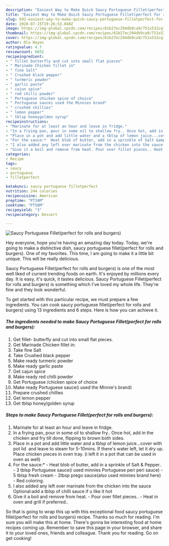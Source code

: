 ```yaml
---
description: "Easiest Way to Make Quick Saucy Portuguese Fillet(perfect for rolls and burgers)"
title: "Easiest Way to Make Quick Saucy Portuguese Fillet(perfect for rolls and burgers)"
slug: 692-easiest-way-to-make-quick-saucy-portuguese-filletperfect-for-rolls-and-burgers
date: 2020-07-15T19:26:53.840Z
image: https://img-global.cpcdn.com/recipes/61b27ec294db9ca9/751x532cq70/saucy-portuguese-filletperfect-for-rolls-and-burgers-recipe-main-photo.jpg
thumbnail: https://img-global.cpcdn.com/recipes/61b27ec294db9ca9/751x532cq70/saucy-portuguese-filletperfect-for-rolls-and-burgers-recipe-main-photo.jpg
cover: https://img-global.cpcdn.com/recipes/61b27ec294db9ca9/751x532cq70/saucy-portuguese-filletperfect-for-rolls-and-burgers-recipe-main-photo.jpg
author: Ola Hayes
ratingvalue: 4.7
reviewcount: 6652
recipeingredient:
- " fillet butterfly and cut into small flat pieces"
- " Marinade Chicken fillet in"
- " fine Salt"
- " Crushed black pepper"
- " turmeric powder"
- " garlic paste"
- " cajun spice"
- " red chilli powder"
- " Portuguese chicken spice of choice"
- " Portuguese saucei used the Minnies brand"
- " crushed chillies"
- " lemon pepper"
- " tblsp honeygolden syrup"
recipeinstructions:
- "Marinate for at least an hour and leave in fridge."
- "In a frying pan, pour in some oil to shallow fry.. Once hot, add in the chicken and fry till done, flipping to brown both sides."
- "Place in a pot and add little water and a tblsp of lemon juice...cover with pot lid  and leave to steam for 5-10mins. If there&#39;s water left, let it dry up. Place chicken pieces in oven tray. (i left it in a pot that can be used in oven as well)"
- "For the sauce:*  Heat blob of butter, add in a sprinkle of Salt &amp; Pepper..  3 tblsp Portuguese sauce(i used minnies Portuguese peri peri sauce)  5 tblsp fresh cream 2tbsp prego sauce(also used minnies brand here)  Red coloring."
- "I also added any left over marinate from the chicken into the sauce Optional:add a tblsp of chilli sauce if u like it hot"
- "Give it a boil and remove from heat. Pour over fillet pieces.. Heat in oven and grill if preferred.."
categories:
- Recipe
tags:
- saucy
- portuguese
- filletperfect

katakunci: saucy portuguese filletperfect 
nutrition: 244 calories
recipecuisine: American
preptime: "PT34M"
cooktime: "PT58M"
recipeyield: "3"
recipecategory: Dessert

---
```



![Saucy Portuguese Fillet(perfect for rolls and burgers)](https://img-global.cpcdn.com/recipes/61b27ec294db9ca9/751x532cq70/saucy-portuguese-filletperfect-for-rolls-and-burgers-recipe-main-photo.jpg)

Hey everyone, hope you're having an amazing day today. Today, we're going to make a distinctive dish, saucy portuguese fillet(perfect for rolls and burgers). One of my favorites. This time, I am going to make it a little bit unique. This will be really delicious.

Saucy Portuguese Fillet(perfect for rolls and burgers) is one of the most well liked of current trending foods on earth. It's enjoyed by millions every day. It is easy, it's quick, it tastes delicious. Saucy Portuguese Fillet(perfect for rolls and burgers) is something which I've loved my whole life. They're fine and they look wonderful.




To get started with this particular recipe, we must prepare a few ingredients. You can cook saucy portuguese fillet(perfect for rolls and burgers) using 13 ingredients and 6 steps. Here is how you can achieve it.

<!--inarticleads1-->

##### The ingredients needed to make Saucy Portuguese Fillet(perfect for rolls and burgers):

1. Get  fillet- butterfly and cut into small flat pieces.
1. Get  Marinade Chicken fillet in:
1. Take  fine Salt
1. Take  Crushed black pepper
1. Make ready  turmeric powder
1. Make ready  garlic paste
1. Get  cajun spice
1. Make ready  red chilli powder
1. Get  Portuguese /chicken spice of choice
1. Make ready  Portuguese sauce(i used the Minnie&#39;s brand)
1. Prepare  crushed chillies
1. Get  lemon pepper
1. Get  tblsp honey/golden syrup




<!--inarticleads2-->

##### Steps to make Saucy Portuguese Fillet(perfect for rolls and burgers):

1. Marinate for at least an hour and leave in fridge.
1. In a frying pan, pour in some oil to shallow fry.. Once hot, add in the chicken and fry till done, flipping to brown both sides.
1. Place in a pot and add little water and a tblsp of lemon juice...cover with pot lid  and leave to steam for 5-10mins. If there&#39;s water left, let it dry up. Place chicken pieces in oven tray. (i left it in a pot that can be used in oven as well)
1. For the sauce:*  - Heat blob of butter, add in a sprinkle of Salt &amp; Pepper..  - 3 tblsp Portuguese sauce(i used minnies Portuguese peri peri sauce)  - 5 tblsp fresh cream - 2tbsp prego sauce(also used minnies brand here)  - Red coloring.
1. I also added any left over marinate from the chicken into the sauce Optional:add a tblsp of chilli sauce if u like it hot
1. Give it a boil and remove from heat. - Pour over fillet pieces.. - Heat in oven and grill if preferred..




So that is going to wrap this up with this exceptional food saucy portuguese fillet(perfect for rolls and burgers) recipe. Thanks so much for reading. I'm sure you will make this at home. There's gonna be interesting food at home recipes coming up. Remember to save this page in your browser, and share it to your loved ones, friends and colleague. Thank you for reading. Go on get cooking!

